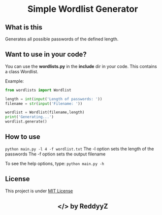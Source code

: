 <h1 align="center">Simple Wordlist Generator</h1>

## What is this
Generates all possible passwords of the defined length.

## Want to use in your code?
You can use the **wordlists.py** in the **include** dir in your code. This contains a class Wordlist.

Example:
```python
from wordlists import Wordlist

length = int(input('Length of passwords: '))
filename = str(input('Filename: '))

wordlist = Wordlist(filename,length)
print('Generating...')
wordlist.generate()
```

## How to use
```python main.py -l 4 -f wordlist.txt```
The -l option sets the length of the passwords
The -f option sets the output filename

To see the help options, type: 
```python main.py -h```

## License
This project is under [MIT License](LICENSE)

<h2 align="center">&lt;/&gt; by ReddyyZ</h2>